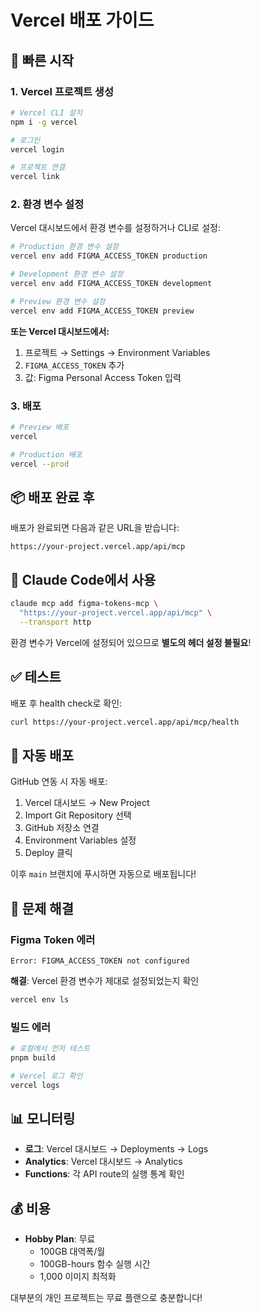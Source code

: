 # Vercel 배포 가이드

## 🚀 빠른 시작

### 1. Vercel 프로젝트 생성

```bash
# Vercel CLI 설치
npm i -g vercel

# 로그인
vercel login

# 프로젝트 연결
vercel link
```

### 2. 환경 변수 설정

Vercel 대시보드에서 환경 변수를 설정하거나 CLI로 설정:

```bash
# Production 환경 변수 설정
vercel env add FIGMA_ACCESS_TOKEN production

# Development 환경 변수 설정
vercel env add FIGMA_ACCESS_TOKEN development

# Preview 환경 변수 설정
vercel env add FIGMA_ACCESS_TOKEN preview
```

**또는 Vercel 대시보드에서:**
1. 프로젝트 → Settings → Environment Variables
2. `FIGMA_ACCESS_TOKEN` 추가
3. 값: Figma Personal Access Token 입력

### 3. 배포

```bash
# Preview 배포
vercel

# Production 배포
vercel --prod
```

## 📦 배포 완료 후

배포가 완료되면 다음과 같은 URL을 받습니다:
```
https://your-project.vercel.app/api/mcp
```

## 🔧 Claude Code에서 사용

```bash
claude mcp add figma-tokens-mcp \
  "https://your-project.vercel.app/api/mcp" \
  --transport http
```

환경 변수가 Vercel에 설정되어 있으므로 **별도의 헤더 설정 불필요**!

## ✅ 테스트

배포 후 health check로 확인:

```bash
curl https://your-project.vercel.app/api/mcp/health
```

## 🔄 자동 배포

GitHub 연동 시 자동 배포:
1. Vercel 대시보드 → New Project
2. Import Git Repository 선택
3. GitHub 저장소 연결
4. Environment Variables 설정
5. Deploy 클릭

이후 `main` 브랜치에 푸시하면 자동으로 배포됩니다!

## 🐛 문제 해결

### Figma Token 에러
```
Error: FIGMA_ACCESS_TOKEN not configured
```

**해결**: Vercel 환경 변수가 제대로 설정되었는지 확인
```bash
vercel env ls
```

### 빌드 에러
```bash
# 로컬에서 먼저 테스트
pnpm build

# Vercel 로그 확인
vercel logs
```

## 📊 모니터링

- **로그**: Vercel 대시보드 → Deployments → Logs
- **Analytics**: Vercel 대시보드 → Analytics
- **Functions**: 각 API route의 실행 통계 확인

## 💰 비용

- **Hobby Plan**: 무료
  - 100GB 대역폭/월
  - 100GB-hours 함수 실행 시간
  - 1,000 이미지 최적화

대부분의 개인 프로젝트는 무료 플랜으로 충분합니다!
